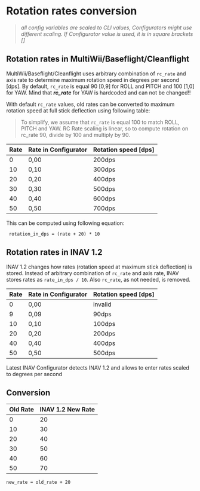 # Rotation rates conversion

> _all config variables are scaled to CLI values, Configurators might use different scaling. If Configurator value is used, it is in square brackets []_

## Rotation rates in MultiWii/Baseflight/Cleanflight

MultiWii/Baseflight/Cleanflight uses arbitrary combination of `rc_rate` and axis rate to determine maximum rotation speed in degrees per second [dps]. By default, `rc_rate` is equal 90 [0,9] for ROLL and PITCH and 100 [1,0] for YAW. Mind that ***rc_rate*** for YAW is hardcoded and can not be changed!!

With default `rc_rate` values, old rates can be converted to maximum rotation speed at full stick deflection using following table:

> To simplify, we assume that `rc_rate` is equal 100 to match ROLL, PITCH and YAW. RC Rate scaling is linear, so to compute rotation on rc_rate 90, divide by 100 and multiply by 90.


| Rate | Rate in Configurator | Rotation speed [dps] |
| ---- | -------------------- | -------------------- |
| 0 | 0,00 | 200dps |
| 10 | 0,10 | 300dps |
| 20 | 0,20 | 400dps |
| 30 | 0,30 | 500dps |
| 40 | 0,40 | 600dps |
| 50 | 0,50 | 700dps |

This can be computed using following equation:

` rotation_in_dps = (rate + 20) * 10`

## Rotation rates in INAV 1.2

INAV 1.2 changes how rates (rotation speed at maximum stick deflection) is stored. Instead of arbitrary combination of `rc_rate` and axis rate, INAV stores rates as `rate_in_dps / 10`. Also `rc_rate`, as not needed, is removed.

| Rate | Rate in Configurator | Rotation speed [dps] |
| ---- | -------------------- | -------------------- |
| 0 | 0,00 | invalid |
| 9 | 0,09 | 90dps |
| 10 | 0,10 | 100dps |
| 20 | 0,20 | 200dps |
| 40 | 0,40 | 400dps |
| 50 | 0,50 | 500dps |

Latest INAV Configurator detects INAV 1.2 and allows to enter rates scaled to degrees per second

## Conversion

| Old Rate | INAV 1.2 New Rate |
| ---- | -------------------- |
| 0 | 20 |
| 10 | 30 |
| 20 | 40 |
| 30 | 50 |
| 40 | 60 |
| 50 | 70 |

```new_rate = old_rate + 20```